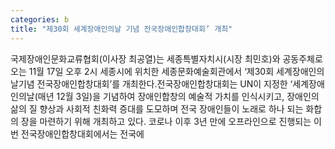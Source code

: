```yaml
---
categories: b
title: "제30회 세계장애인의날 기념 전국장애인합창대회’ 개최"
---
```

국제장애인문화교류협회(이사장 최공열)는 세종특별자치시(시장 최민호)와 공동주체로 오는 11월 17일 오후 2시 세종시에 위치한 세종문화예술회관에서 ‘제30회 세계장애인의날기념 전국장애인합창대회’를 개최한다.전국장애인합창대회는 UN이 지정한 ‘세계장애인의날(매년 12월 3일)을 기념하여 장애인합창의 예술적 가치를 인식시키고, 장애인의 삶의 질 향상과 사회적 친화력 증대를 도모하며 전국 장애인들이 노래로 하나 되는 화합의 장을 마련하기 위해 개최하고 있다. 코로나 이후 3년 만에 오프라인으로 진행되는 이번 전국장애인합창대회에서는 전국에